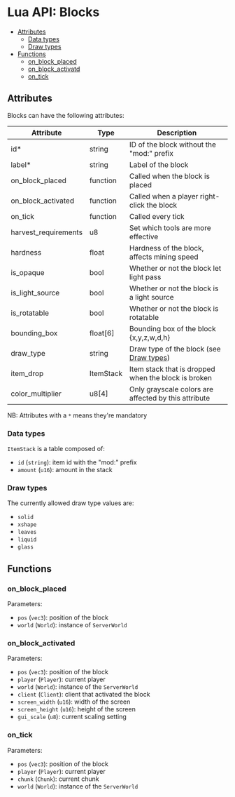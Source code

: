 # Lua API: Blocks

- [Attributes](#attributes)
    - [Data types](#data-types)
    - [Draw types](#draw-types)
- [Functions](#functions)
    - [on_block_placed](#on_block_placed)
    - [on_block_activatd](#on_block_activated)
    - [on_tick](#on_tick)

## Attributes

Blocks can have the following attributes:

| Attribute            | Type          | Description                                          |
| -------------------- | ------------- | ---------------------------------------------------- |
| id*                  | string        | ID of the block without the "mod:" prefix            |
| label*               | string        | Label of the block                                   |
| on_block_placed      | function      | Called when the block is placed                      |
| on_block_activated   | function      | Called when a player right-click the block           |
| on_tick              | function      | Called every tick                                    |
| harvest_requirements | u8            | Set which tools are more effective                   |
| hardness             | float         | Hardness of the block, affects mining speed          |
| is_opaque            | bool          | Whether or not the block let light pass              |
| is_light_source      | bool          | Whether or not the block is a light source           |
| is_rotatable         | bool          | Whether or not the block is rotatable                |
| bounding_box         | float[6]      | Bounding box of the block {x,y,z,w,d,h}              |
| draw_type            | string        | Draw type of the block (see [Draw types](#draw-types)) |
| item_drop            | ItemStack     | Item stack that is dropped when the block is broken  |
| color_multiplier     | u8[4]         | Only grayscale colors are affected by this attribute |

NB: Attributes with a `*` means they're mandatory

### Data types

`ItemStack` is a table composed of:

- `id` (`string`): item id with the "mod:" prefix
- `amount` (`u16`): amount in the stack

### Draw types

The currently allowed draw type values are:

- `solid`
- `xshape`
- `leaves`
- `liquid`
- `glass`

## Functions

### on_block_placed

Parameters:

- `pos` (`vec3`): position of the block
- `world` (`World`): instance of `ServerWorld`

### on_block_activated

Parameters:

- `pos` (`vec3`): position of the block
- `player` (`Player`): current player
- `world` (`World`): instance of the `ServerWorld`
- `client` (`Client`): client that activated the block
- `screen_width` (`u16`): width of the screen
- `screen_height` (`u16`): height of the screen
- `gui_scale` (`u8`): current scaling setting

### on_tick

Parameters:

- `pos` (`vec3`): position of the block
- `player` (`Player`): current player
- `chunk` (`Chunk`): current chunk
- `world` (`World`): instance of the `ServerWorld`

